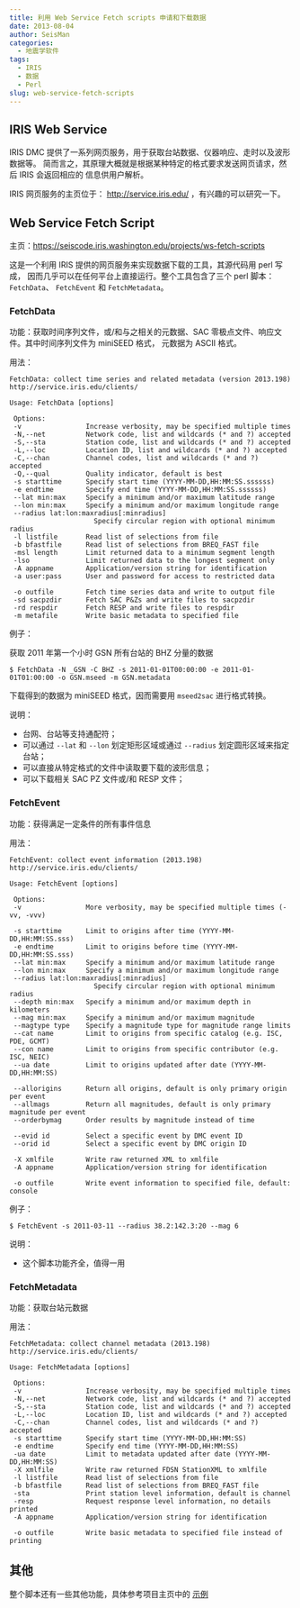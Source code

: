 ```yaml
---
title: 利用 Web Service Fetch scripts 申请和下载数据
date: 2013-08-04
author: SeisMan
categories:
  - 地震学软件
tags:
  - IRIS
  - 数据
  - Perl
slug: web-service-fetch-scripts
---
```


## IRIS Web Service

IRIS DMC 提供了一系列网页服务，用于获取台站数据、仪器响应、走时以及波形数据等。
简而言之，其原理大概就是根据某种特定的格式要求发送网页请求，然后 IRIS 会返回相应的
信息供用户解析。

IRIS 网页服务的主页位于： <http://service.iris.edu/> ，有兴趣的可以研究一下。

## Web Service Fetch Script

主页：<https://seiscode.iris.washington.edu/projects/ws-fetch-scripts>

这是一个利用 IRIS 提供的网页服务来实现数据下载的工具，其源代码用 perl 写成，
因而几乎可以在任何平台上直接运行。整个工具包含了三个 perl 脚本：`FetchData`、
`FetchEvent` 和 `FetchMetadata`。

<!--more-->

### FetchData

功能：获取时间序列文件，或/和与之相关的元数据、SAC 零极点文件、响应文件。其中时间序列文件为 miniSEED 格式，
元数据为 ASCII 格式。

用法：

    FetchData: collect time series and related metadata (version 2013.198)
    http://service.iris.edu/clients/

    Usage: FetchData [options]

     Options:
     -v                Increase verbosity, may be specified multiple times
     -N,--net          Network code, list and wildcards (* and ?) accepted
     -S,--sta          Station code, list and wildcards (* and ?) accepted
     -L,--loc          Location ID, list and wildcards (* and ?) accepted
     -C,--chan         Channel codes, list and wildcards (* and ?) accepted
     -Q,--qual         Quality indicator, default is best
     -s starttime      Specify start time (YYYY-MM-DD,HH:MM:SS.ssssss)
     -e endtime        Specify end time (YYYY-MM-DD,HH:MM:SS.ssssss)
     --lat min:max     Specify a minimum and/or maximum latitude range
     --lon min:max     Specify a minimum and/or maximum longitude range
     --radius lat:lon:maxradius[:minradius]
                         Specify circular region with optional minimum radius
     -l listfile       Read list of selections from file
     -b bfastfile      Read list of selections from BREQ_FAST file
     -msl length       Limit returned data to a minimum segment length
     -lso              Limit returned data to the longest segment only
     -A appname        Application/version string for identification
     -a user:pass      User and password for access to restricted data

     -o outfile        Fetch time series data and write to output file
     -sd sacpzdir      Fetch SAC P&Zs and write files to sacpzdir
     -rd respdir       Fetch RESP and write files to respdir
     -m metafile       Write basic metadata to specified file

例子：

获取 2011 年第一个小时 GSN 所有台站的 BHZ 分量的数据

    $ FetchData -N _GSN -C BHZ -s 2011-01-01T00:00:00 -e 2011-01-01T01:00:00 -o GSN.mseed -m GSN.metadata

下载得到的数据为 miniSEED 格式，因而需要用 `mseed2sac` 进行格式转换。

说明：

-   台网、台站等支持通配符；
-   可以通过 `--lat` 和 `--lon` 划定矩形区域或通过 `--radius` 划定圆形区域来指定台站；
-   可以直接从特定格式的文件中读取要下载的波形信息；
-   可以下载相关 SAC PZ 文件或/和 RESP 文件；

### FetchEvent

功能：获得满足一定条件的所有事件信息

用法：

    FetchEvent: collect event information (2013.198)
    http://service.iris.edu/clients/

    Usage: FetchEvent [options]

     Options:
     -v                More verbosity, may be specified multiple times (-vv, -vvv)

     -s starttime      Limit to origins after time (YYYY-MM-DD,HH:MM:SS.sss)
     -e endtime        Limit to origins before time (YYYY-MM-DD,HH:MM:SS.sss)
     --lat min:max     Specify a minimum and/or maximum latitude range
     --lon min:max     Specify a minimum and/or maximum longitude range
     --radius lat:lon:maxradius[:minradius]
                         Specify circular region with optional minimum radius
     --depth min:max   Specify a minimum and/or maximum depth in kilometers
     --mag min:max     Specify a minimum and/or maximum magnitude
     --magtype type    Specify a magnitude type for magnitude range limits
     --cat name        Limit to origins from specific catalog (e.g. ISC, PDE, GCMT)
     --con name        Limit to origins from specific contributor (e.g. ISC, NEIC)
     --ua date         Limit to origins updated after date (YYYY-MM-DD,HH:MM:SS)

     --allorigins      Return all origins, default is only primary origin per event
     --allmags         Return all magnitudes, default is only primary magnitude per event
     --orderbymag      Order results by magnitude instead of time

     --evid id         Select a specific event by DMC event ID
     --orid id         Select a specific event by DMC origin ID

     -X xmlfile        Write raw returned XML to xmlfile
     -A appname        Application/version string for identification

     -o outfile        Write event information to specified file, default: console

例子：

    $ FetchEvent -s 2011-03-11 --radius 38.2:142.3:20 --mag 6

说明：

-   这个脚本功能齐全，值得一用

### FetchMetadata

功能：获取台站元数据

用法：

    FetchMetadata: collect channel metadata (2013.198)
    http://service.iris.edu/clients/

    Usage: FetchMetadata [options]

     Options:
     -v                Increase verbosity, may be specified multiple times
     -N,--net          Network code, list and wildcards (* and ?) accepted
     -S,--sta          Station code, list and wildcards (* and ?) accepted
     -L,--loc          Location ID, list and wildcards (* and ?) accepted
     -C,--chan         Channel codes, list and wildcards (* and ?) accepted
     -s starttime      Specify start time (YYYY-MM-DD,HH:MM:SS)
     -e endtime        Specify end time (YYYY-MM-DD,HH:MM:SS)
     -ua date          Limit to metadata updated after date (YYYY-MM-DD,HH:MM:SS)
     -X xmlfile        Write raw returned FDSN StationXML to xmlfile
     -l listfile       Read list of selections from file
     -b bfastfile      Read list of selections from BREQ_FAST file
     -sta              Print station level information, default is channel
     -resp             Request response level information, no details printed
     -A appname        Application/version string for identification

     -o outfile        Write basic metadata to specified file instead of printing

## 其他

整个脚本还有一些其他功能，具体参考项目主页中的 [示例](https://seiscode.iris.washington.edu/projects/ws-fetch-scripts/wiki/Running_the_scripts_and_examples)
